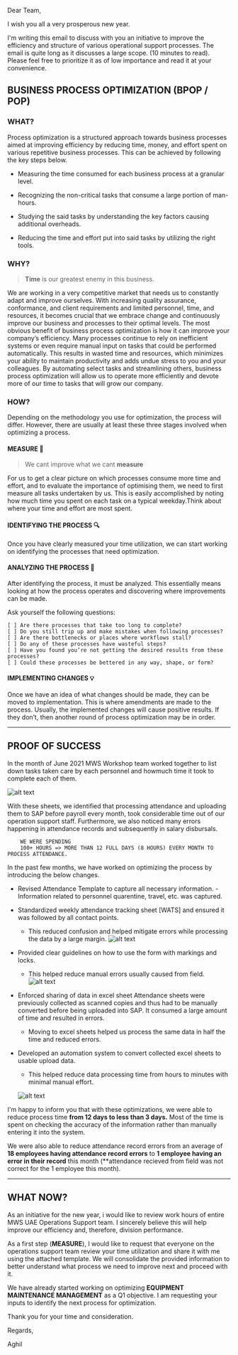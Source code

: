 Dear Team,

I wish you all a very prosperous new year.

I'm writing this email to discuss with you an initiative to improve the efficiency and structure of various operational support processes. The email is quite long as it discusses a large scope. (10 minutes to read). Please feel free to prioritize it as of low importance and read it at your convenience.
## BUSINESS PROCESS OPTIMIZATION (BPOP / POP)

### WHAT?
Process optimization is a structured approach towards business processes aimed at improving efficiency by reducing time, money, and effort spent on various repetitive business processes. This can be achieved by following the key steps below.
- Measuring the time consumed for each business process at a granular level.
- Recognizing the non-critical tasks that consume a large portion of man-hours.
- Studying the said tasks by understanding the key factors causing additional overheads.


- Reducing the time and effort put into said tasks by utilizing the right tools.
    
### WHY?

> **Time** is our greatest enemy in this business.

We are working in a very competitive market that needs us to constantly adapt and improve ourselves. With increasing quality assurance, conformance, and client requirements and limited personnel, time, and resources, it becomes crucial that we embrace change and continuously improve our business and processes to their optimal levels.
The most obvious benefit of business process optimization is how it can improve your company’s efficiency. Many processes continue to rely on inefficient systems or even require manual input on tasks that could be performed automatically. This results in wasted time and resources, which minimizes your ability to maintain productivity and adds undue stress to you and your colleagues. By automating select tasks and streamlining others, business process optimization will allow us to operate more efficiently and devote more of our time to tasks that will grow our company.
### HOW?
Depending on the methodology you use for optimization, the process will differ. However, there are usually at least these three stages involved when optimizing a process.
#### MEASURE 📏
>We cant improve what we cant **measure**

For us to get a clear picture on which processes consume more time and effort, and to evaluate the importance of optimising them, we need to first measure all tasks undertaken by us. This is easily accomplished by noting how much time you spent on each task on a typical weekday.Think about where your time and effort are most spent.
#### IDENTIFYING THE PROCESS 🔍
Once you have clearly measured your time utilization, we can start working on identifying the processes that need optimization.
#### ANALYZING THE PROCESS 👀
After identifying the process, it must be analyzed. This essentially means looking at how the process operates and discovering where improvements can be made.

Ask yourself the following questions:

    [ ] Are there processes that take too long to complete?
    [ ] Do you still trip up and make mistakes when following processes?
    [ ] Are there bottlenecks or places where workflows stall?
    [ ] Do any of these processes have wasteful steps?
    [ ] Have you found you’re not getting the desired results from these processes?
    [ ] Could these processes be bettered in any way, shape, or form?
#### IMPLEMENTING CHANGES 💡
Once we have an idea of what changes should be made, they can be moved to implementation. This is where amendments are made to the process. Usually, the implemented changes will cause positive results. If they don’t, then another round of process optimization may be in order.


---
## PROOF OF SUCCESS
In the month of June 2021 MWS Workshop team worked together to list down tasks taken care by each personnel and howmuch time it took to complete each of them.


![alt text](assets/tc.png)


With these sheets, we identified that processing attendance and uploading them to SAP before payroll every month, took considerable time out of our operation support staff. Furthermore, we also noticed many errors happening in attendance records and subsequently in salary disbursals.

        WE WERE SPENDING   
        100+ HOURS => MORE THAN 12 FULL DAYS (8 HOURS) EVERY MONTH TO PROCESS ATTENDANCE.
In the past few months, we have worked on optimizing the process by introducing the below changes.
- Revised Attendance Template to capture all necessary information.   -
Information related to personnel quarentine, travel, etc. was captured.
- Standardized weekly attendance tracking sheet [WATS] and ensured it was followed by all contact points.
  - This reduced confusion and helped mitigate errors while processing the data by a large margin.
  ![alt text](assets/wats.png)
- Provided clear guidelines on how to use the form with markings and locks.
  - This helped reduce manual errors usually caused from field. 
![alt text](assets/guidelines.png)


- Enforced sharing of data in excel sheet
  Attendance sheets were previously collected as scanned copies and thus had to be manually converted before being uploaded into SAP. It consumed a large amount of time and resulted in errors.
  - Moving to excel sheets helped us process the same data in half the time and reduced errors.
- Developed an automation system to convert collected excel sheets to usable upload data.
  - This helped reduce data processing time from hours to minutes with minimal manual effort.
  
  ![alt text](assets/aims.png)


I'm happy to inform you that with these optimizations, we were able to reduce process time **from 12 days to less than 3 days.** Most of the time is spent on checking the accuracy of the information rather than manually entering it into the system.


We were also able to reduce attendance record errors from an average of **18 employees having attendance record errors** to **1 employee having an error in their record** this month (**attendance recieved from field was not correct for the 1 employee this month).

---

## WHAT NOW?

As an initiative for the new year, i would like to review work hours of entire MWS UAE Operations Support team. I sincerely believe this will help improve our efficiency and, therefore, division performance.


As a first step (**MEASURE**), I would like to request that everyone on the operations support team review your time utilization and share it with me using the attached template.
We will consolidate the provided information to better understand what process we need to improve next and proceed with it.


We have already started working on optimizing **EQUIPMENT MAINTENANCE MANAGEMENT** as a Q1 objective. I am requesting your inputs to identify the next process for optimization.


Thank you for your time and consideration.


Regards,

Aghil